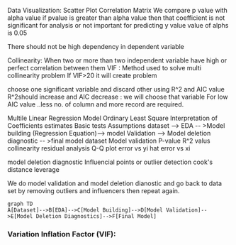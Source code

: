 ---
---

Data Visualization: Scatter Plot
Correlation Matrix
We compare p value with alpha value
if pvalue is greater than alpha value then that coefficient is not significant for analysis or not important for predicting y value
value of alphs is 0.05

There should not be high dependency in dependent variable

Collinearity:
When two or more than two independent variable have high or perfect correlation between them
VIF : Method used to solve multi collinearity problem
If VIF>20 it will create problem

choose one significant variable and discard other using R^2 and AIC value
R^2should increase and AIC decrease : we will choose that variable
For low AIC value ..less no. of column and more record are required.

Multile Linear Regression Model
Ordinary Least Square
Interpretation of Coefficients estimates
Basic tests
Assumptions
dataset --> EDA -- >Model building (Regression Equation)--> model Validation --> Model deletion diagnostic -- >final model
dataset
Model validation
P-value
R^2 valus
collinearity
residual analysis
Q-Q plot
error vs yi hat
error vs xi

model deletion diagnostic
Influencial points or outlier detection
cook's distance
leverage

We do model validation and model deletion dianostic and go back to data set by removing outliers and influencers then repeat again.


```mermaid
graph TD
A[Dataset]-->B[EDA]-->C[Model Building]-->D[Model Validation]-->E[Model Deletion Diagnostics]-->F[Final Model]
```

### Variation Inflation Factor (VIF):